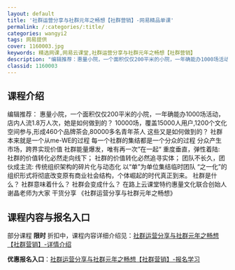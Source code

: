 ```yaml
---
layout: default
title: '社群运营分享与社群元年之畅想【社群营销】-网易精品单课'
permalink: /:categories/:title/
categories: wangyi2
tags: 网易提供
cover: 1160003.jpg
keywords: 精选网课,网易云课堂,社群运营分享与社群元年之畅想【社群营销】
description: "编辑推荐：惠量小院，一个面积仅仅200平米的小院，一年确能办1000场活动，店内人流1.8万人次，她是如何做到的？10000场，覆盖15000人用户,1200个文化空间参与,形成460个品牌"
classid: 1160003
---
```


## 课程介绍

编辑推荐：
惠量小院，一个面积仅仅200平米的小院，一年确能办1000场活动，店内人流1.8万人次，她是如何做到的？
10000场，覆盖15000人用户,1200个文化空间参与,形成460个品牌茶会,80000多名青年茶人 这些又是如何做到的？
社群本来就是一个从me-WE的过程
每一个社群的集结都是一个分众的过程
分众产生市场，跨界实现价值
社群能量爆发，唯有再一次”在一起“
重度垂直，弹性着陆:
社群的价值转化必然走向线下；
社群的价值转化必然追寻实体；
团队不长久，团伙成主流:
传统组织架构的碎片化与动态化
以“单”为单位集结临时团队
“之一化”的组织形式将彻底改变原有商业社会结构，个体崛起的时代真正到来。
社群是什么？
社群意味着什么？
社群会变成什么？
在路上云课堂特约惠量文化联合创始人谢晶老师为大家
干货分享
《社群运营分享与社群元年之畅想》

## 课程内容与报名入口

部分课程 **限时** 折扣中，课程内容详细介绍见：[社群运营分享与社群元年之畅想【社群营销】-详情介绍](https://study.163.com/course/introduction/1160003.htm?share=1&shareId=1025206652&utm_campaign=share&utm_medium=iphoneShare&utm_source=&utm_u=1025206652)

**优惠报名入口**：[社群运营分享与社群元年之畅想【社群营销】-报名学习](https://study.163.com/course/introduction/1160003.htm?share=1&shareId=1025206652&utm_campaign=share&utm_medium=iphoneShare&utm_source=&utm_u=1025206652)

